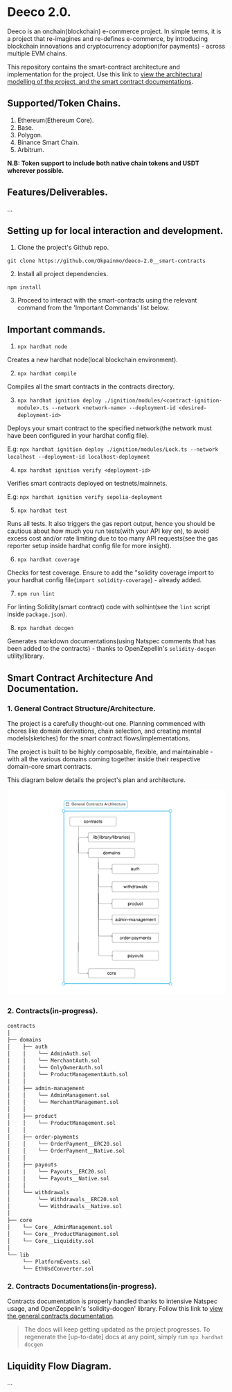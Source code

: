 # Deeco 2.0.

Deeco is an onchain(blockchain) e-commerce project. In simple terms, it is a project that re-imagines and re-defines e-commerce, by introducing blockchain innovations and cryptocurrency adoption(for payments) - across multiple EVM chains.

This repository contains the smart-contract architecture and implementation for the project. Use this link to [view the architectural modelling of the project, and the smart contract documentations](https://github.com/Okpainmo/deeco-2.0__smart-contracts?tab=readme-ov-file#smart-contract-architecture-and-documentation).

## Supported/Token Chains.

1. Ethereum(Ethereum Core).
2. Base.
3. Polygon.
4. Binance Smart Chain.
5. Arbitrum.

**N.B: Token support to include both native chain tokens and USDT wherever possible.**

## Features/Deliverables.

...

## Setting up for local interaction and development.

1. Clone the project's Github repo.

```shell
git clone https://github.com/Okpainmo/deeco-2.0__smart-contracts
```

2. Install all project dependencies.

```shell
npm install
```

3. Proceed to interact with the smart-contracts using the relevant command from the 'Important Commands' list below.

## Important commands.

1. `npx hardhat node`

Creates a new hardhat node(local blockchain environment).

2. `npx hardhat compile`

Compiles all the smart contracts in the contracts directory.

3. `npx hardhat ignition deploy ./ignition/modules/<contract-ignition-module>.ts --network <network-name> --deployment-id <desired-deployment-id>`

Deploys your smart contract to the specified network(the network must have been configured in your hardhat config file).

E.g: `npx hardhat ignition deploy ./ignition/modules/Lock.ts --network localhost --deployment-id localhost-deployment`

4. `npx hardhat ignition verify <deployment-id>`

Verifies smart contracts deployed on testnets/mainnets.

E.g: `npx hardhat ignition verify sepolia-deployment`

5. `npx hardhat test`

Runs all tests. It also triggers the gas report output, hence you should be cautious about how much you run tests(with your API key on), to avoid excess cost and/or rate limiting due to too many API requests(see the gas reporter setup inside hardhat config file for more insight).

6. `npx hardhat coverage`

Checks for test coverage. Ensure to add the "solidity coverage import to your hardhat config file(`import solidity-coverage`) - already added.

7. `npm run lint`

For linting Solidity(smart contract) code with solhint(see the `lint` script inside `package.json`).

8. `npx hardhat docgen`

Generates markdown documentations(using Natspec comments that has been added to the contracts) - thanks to OpenZepellin's `solidity-docgen` utility/library.

## Smart Contract Architecture And Documentation.

### 1. General Contract Structure/Architecture.

The project is a carefully thought-out one. Planning commenced with chores like domain derivations, chain selection, and creating mental models(sketches) for the smart contract flows/implementations.

The project is built to be highly composable, flexible, and maintainable - with all the various domains coming together inside their respective domain-core smart contracts.

This diagram below details the project's plan and architecture.

![Screenshot](<./public/Screenshot%20(1313).png>)

### 2. Contracts(in-progress).

```plaintext
contracts
│
├── domains
│    ├── auth
│    │    └── AdminAuth.sol
│    │    └── MerchantAuth.sol
│    │    └── OnlyOwnerAuth.sol
│    │    └── ProductManagementAuth.sol
│    │
│    ├── admin-management
│    │    └── AdminManagement.sol
│    │    └── MerchantManagement.sol
│    │
│    ├── product
│    │    └── ProductManagement.sol
│    │
│    ├── order-payments
│    │    └── OrderPayment__ERC20.sol
│    │    └── OrderPayment__Native.sol
│    │
│    ├── payouts
│    │    └── Payouts__ERC20.sol
│    │    └── Payouts__Native.sol
│    │
│    └── withdrawals
│         └── Withdrawals__ERC20.sol
│         └── Withdrawals__Native.sol
│
├── core
│    └── Core__AdminManagement.sol
│    └── Core__ProductManagement.sol
│    └── Core__Liquidity.sol
│
└── lib
     └── PlatformEvents.sol
     └── EthUsdConverter.sol
```

### 2. Contracts Documentations(in-progress).

Contracts documentation is properly handled thanks to intensive Natspec usage, and OpenZeppelin's 'solidity-docgen' library. Follow this link to [view the general contracts documentation](https://github.com/Okpainmo/deeco-2.0__smart-contracts/blob/main/docs/index.md).

> The docs will keep getting updated as the project progresses. To regenerate the [up-to-date] docs at any point, simply run `npx hardhat docgen`

## Liquidity Flow Diagram.

...
